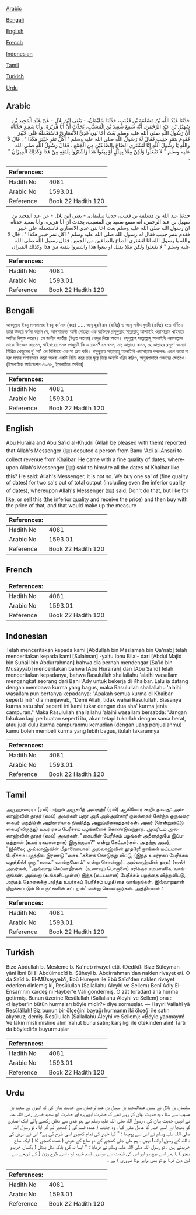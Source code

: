 [Arabic](#arabic)

[Bengali](#bengali)

[English](#english)

[French](#french)

[Indonesian](#indonesian)

[Tamil](#tamil)

[Turkish](#turkish)

[Urdu](#urdu)

## Arabic


<div dir="rtl" lang="ar" style={{fontSize:'larger',backgroundColor:'#f8f9fa',padding:20}}>
حَدَّثَنَا عَبْدُ اللَّهِ بْنُ مَسْلَمَةَ بْنِ قَعْنَبٍ، حَدَّثَنَا سُلَيْمَانُ، - يَعْنِي ابْنَ بِلاَلٍ - عَنْ عَبْدِ الْمَجِيدِ بْنِ سُهَيْلِ بْنِ عَبْدِ الرَّحْمَنِ، أَنَّهُ سَمِعَ سَعِيدَ بْنَ الْمُسَيَّبِ، يُحَدِّثُ أَنَّ أَبَا هُرَيْرَةَ، وَأَبَا سَعِيدٍ حَدَّثَاهُ أَنَّ رَسُولَ اللَّهِ صلى الله عليه وسلم بَعَثَ أَخَا بَنِي عَدِيٍّ الأَنْصَارِيَّ فَاسْتَعْمَلَهُ عَلَى خَيْبَرَ فَقَدِمَ بِتَمْرٍ جَنِيبٍ فَقَالَ لَهُ رَسُولُ اللَّهِ صلى الله عليه وسلم ‏"‏ أَكُلُّ تَمْرِ خَيْبَرَ هَكَذَا ‏"‏ ‏.‏ قَالَ لاَ وَاللَّهِ يَا رَسُولَ اللَّهِ إِنَّا لَنَشْتَرِي الصَّاعَ بِالصَّاعَيْنِ مِنَ الْجَمْعِ ‏.‏ فَقَالَ رَسُولُ اللَّهِ صلى الله عليه وسلم ‏"‏ لاَ تَفْعَلُوا وَلَكِنْ مِثْلاً بِمِثْلٍ أَوْ بِيعُوا هَذَا وَاشْتَرُوا بِثَمَنِهِ مِنْ هَذَا وَكَذَلِكَ الْمِيزَانُ ‏"‏ ‏.‏
</div>
<div style={{backgroundColor:'#f8f9fa',padding:20, marginBottom: 10}}><table> <thead> <tr> <th>References:</th> <th></th> </tr> </thead> <tbody><tr><td>Hadith No</td><td>4081</td></tr><tr><td>Arabic No</td><td>1593.01</td></tr><tr><td>Reference</td><td>Book 22 Hadith 120</td></tr></tbody></table></div>


<div dir="rtl" lang="ar" style={{fontSize:'larger',backgroundColor:'#f8f9fa',padding:20}}>
حدثنا عبد الله بن مسلمة بن قعنب، حدثنا سليمان، - يعني ابن بلال - عن عبد المجيد بن سهيل بن عبد الرحمن، انه سمع سعيد بن المسيب، يحدث ان ابا هريرة، وابا سعيد حدثاه ان رسول الله صلى الله عليه وسلم بعث اخا بني عدي الانصاري فاستعمله على خيبر فقدم بتمر جنيب فقال له رسول الله صلى الله عليه وسلم " اكل تمر خيبر هكذا " . قال لا والله يا رسول الله انا لنشتري الصاع بالصاعين من الجمع . فقال رسول الله صلى الله عليه وسلم " لا تفعلوا ولكن مثلا بمثل او بيعوا هذا واشتروا بثمنه من هذا وكذلك الميزان
</div>
<div style={{backgroundColor:'#f8f9fa',padding:20, marginBottom: 10}}><table> <thead> <tr> <th>References:</th> <th></th> </tr> </thead> <tbody><tr><td>Hadith No</td><td>4081</td></tr><tr><td>Arabic No</td><td>1593.01</td></tr><tr><td>Reference</td><td>Book 22 Hadith 120</td></tr></tbody></table></div>

## Bengali


<div dir="ltr" lang="bn" style={{fontSize:'larger',backgroundColor:'#f8f9fa',padding:20}}>
আবদুল্লাহ ইবনু মাসলামাহ ইবনু কা'নাব (রহঃ) ..... আবূ হুরাইরাহ (রাযিঃ) ও আবূ সাঈদ খুদরী (রাযিঃ) হতে বর্ণিত। তারা উভয়ে বর্ণনা করেন যে, আনসারদের আদী গোত্রের এক ব্যক্তিকে রসূলুল্লাহ সাল্লাল্লাহু আলাইহি ওয়াসাল্লাম খাইবারে আমির নিযুক্ত করেন। সে জানীব জাতীয় (উন্নত মানের) খেজুর নিয়ে আসে। রসূলুল্লাহ সাল্লাল্লাহু আলাইহি ওয়াসাল্লাম তাকে জিজ্ঞেস করলেন, খাইবারের সমস্ত খেজুরই কি এ রকম? সে বলল, না; আল্লাহর কসম, হে আল্লাহর রসূল! আমরা মিশ্ৰিত খেজুরের দু' সা' এর বিনিময়ে এক সা ক্রয় করি। রসূলুল্লাহ সাল্লাল্লাহু আলাইহি ওয়াসাল্লাম বললেনঃ এরূপ করো না বরং সমান সমানভাবে করো অথবা একটি বিক্রি করে তার মূল্য দিয়ে অন্যটি খরিদ করিও, অনুরূপভাবে ওজনের ক্ষেত্রেও। (ইসলামিক ফাউন্ডেশন ৩৯৩৬, ইসলামিক সেন্টার)
</div>
<div style={{backgroundColor:'#f8f9fa',padding:20, marginBottom: 10}}><table> <thead> <tr> <th>References:</th> <th></th> </tr> </thead> <tbody><tr><td>Hadith No</td><td>4081</td></tr><tr><td>Arabic No</td><td>1593.01</td></tr><tr><td>Reference</td><td>Book 22 Hadith 120</td></tr></tbody></table></div>

## English


<div dir="ltr" lang="en" style={{fontSize:'larger',backgroundColor:'#f8f9fa',padding:20}}>
Abu Huraira and Abu Sa'id al-Khudri (Allah be pleased with them) reported that Allah's Messenger (ﷺ) deputed a person from Banu 'Adi al-Ansari to collect revenue from Khaibar. He came with a fine quality of dates, whereupon Allah's Messenger (ﷺ) said to him:Are all the dates of Khaibar like this? He said: Allah's Messenger, it is not so. We buy one sa' of (fine quality of dates) for two sa's out of total output (including even the inferior quality of dates), whereupon Allah's Messenger (ﷺ) said: Don't do that, but like for like, or sell this (the inferior quality and receive the price) and then buy with the price of that, and that would make up the measure
</div>
<div style={{backgroundColor:'#f8f9fa',padding:20, marginBottom: 10}}><table> <thead> <tr> <th>References:</th> <th></th> </tr> </thead> <tbody><tr><td>Hadith No</td><td>4081</td></tr><tr><td>Arabic No</td><td>1593.01</td></tr><tr><td>Reference</td><td>Book 22 Hadith 120</td></tr></tbody></table></div>

## French


<div dir="ltr" lang="fr" style={{fontSize:'larger',backgroundColor:'#f8f9fa',padding:20}}>

</div>
<div style={{backgroundColor:'#f8f9fa',padding:20, marginBottom: 10}}><table> <thead> <tr> <th>References:</th> <th></th> </tr> </thead> <tbody><tr><td>Hadith No</td><td>4081</td></tr><tr><td>Arabic No</td><td>1593.01</td></tr><tr><td>Reference</td><td>Book 22 Hadith 120</td></tr></tbody></table></div>

## Indonesian


<div dir="ltr" lang="id" style={{fontSize:'larger',backgroundColor:'#f8f9fa',padding:20}}>
Telah menceritakan kepada kami [Abdullah bin Maslamah bin Qa'nab] telah menceritakan kepada kami [Sulaiman] -yaitu Ibnu Bilal- dari [Abdul Majid bin Suhail bin Abdurrahman] bahwa dia pernah mendengar [Sa'id bin Musayyab] menceritakan bahwa [Abu Hurairah] dan [Abu Sa'id] telah menceritakan kepadanya, bahwa Rasulullah shallallahu 'alaihi wasallam mengangkat seorang dari Bani 'Ady untuk bekerja di Khaibar. Lalu ia datang dengan membawa kurma yang bagus, maka Rasulullah shallallahu 'alaihi wasallam pun bertanya kepadanya: "Apakah semua kurma di Khaibar seperti ini?" dia menjawab, "Demi Allah, tidak wahai Rasulullah. Biasanya kurma satu sha' seperti ini kami tukar dengan dua sha' kurma jenis campuran." Maka Rasulullah shallallahu 'alaihi wasallam bersabda: "Jangan lakukan lagi perbuatan seperti itu, akan tetapi tukarlah dengan sama berat, atau jual dulu kurma campuranmu kemudian (dengan uang penjualanmu) kamu boleh membeli kurma yang lebih bagus, itulah takarannya
</div>
<div style={{backgroundColor:'#f8f9fa',padding:20, marginBottom: 10}}><table> <thead> <tr> <th>References:</th> <th></th> </tr> </thead> <tbody><tr><td>Hadith No</td><td>4081</td></tr><tr><td>Arabic No</td><td>1593.01</td></tr><tr><td>Reference</td><td>Book 22 Hadith 120</td></tr></tbody></table></div>

## Tamil


<div dir="ltr" lang="ta" style={{fontSize:'larger',backgroundColor:'#f8f9fa',padding:20}}>
அபூஹுரைரா (ரலி) மற்றும் அபூசயீத் அல்குத்ரீ (ரலி) ஆகியோர் கூறியதாவது: அல்லாஹ்வின் தூதர் (ஸல்) அவர்கள் பனூ அதீ அல்அன்சாரீ குலத்தைச் சேர்ந்த ஒருவரை கைபர் பகுதியின் அதிகாரியாக நியமித்து அனுப்பிவைத்தார்கள். அவர் (சென்றுவிட்டு கைபரிலிருந்து) உயர் ரகப் பேரீச்சம் பழங்களைக் கொண்டுவந்தார். அவரிடம் அல்லாஹ்வின் தூதர் (ஸல்) அவர்கள், "கைபரின் பேரீச்சம் பழங்கள் அனைத்துமே இப்படித்தான் (உயர் ரகமானதாக) இருக்குமா?" என்று கேட்டார்கள். அதற்கு அவர், "இல்லை; அல்லாஹ்வின் மீதாணையாக! அல்லாஹ்வின் தூதரே! நாங்கள் மட்டமான பேரீச்சம் பழத்தில் இரண்டு "ஸாஉ"களைக் கொடுத்து விட்டு, (இந்த உயர்ரகப் பேரீச்சம் பழத்தில்) ஒரு "ஸாஉ" வாங்குவோம்" என்று சொன்னார். அல்லாஹ்வின் தூதர் (ஸல்) அவர்கள், "அவ்வாறு செய்யாதீர்கள். (உணவுப் பொருளை) சரிக்குச் சமமாகவே வாங்குங்கள். அல்லது (உங்களிடமுள்ள) இந்த (மட்டமான) பேரீச்சம் பழத்தை விற்றுவிட்டு, அந்தத் தொகைக்கு அ(ந்த உயர்ரகப் பேரீச்சம் பழத்)தை வாங்குங்கள். இவ்வாறுதான் நிறுக்கப்படும் பொருட்களின் சட்டமும்" என்று சொன்னார்கள். அத்தியாயம் :
</div>
<div style={{backgroundColor:'#f8f9fa',padding:20, marginBottom: 10}}><table> <thead> <tr> <th>References:</th> <th></th> </tr> </thead> <tbody><tr><td>Hadith No</td><td>4081</td></tr><tr><td>Arabic No</td><td>1593.01</td></tr><tr><td>Reference</td><td>Book 22 Hadith 120</td></tr></tbody></table></div>

## Turkish


<div dir="ltr" lang="tr" style={{fontSize:'larger',backgroundColor:'#f8f9fa',padding:20}}>
Bize Abdullah b. Mesleme b. Ka'neb rivayet etti. (Dediki): Bize Süleyman yâni İbni Bilâl Abdülmecîd b. Süheyl b. Abdirrahman'dan naklen rivayet eti. O da Saîd b. El-MÜseyyeb'i, Ebû Hureyre ile Ebû Saîd'den naklen rivayet ederken dinlemiş ki, Resûlullah (Sallallahu Aleyhi ve Sellem) Benî Adiy El-Ensari'nin kardeşini Hayber'e Vali göndermiş. O zât (oradan) a'Iâ hurma getirmiş. Bunun üzerine Resûlullah (Sallallahu Aleyhi ve Sellem) ona : «Hayber'in bütün hurmaları böyle midir?» diye sormuşlar. — Hayır! Vallahi yâ Resûlâllah! Biz bunun bir ölçeğini bayağı hurmanın iki ölçeği ile satın alıyoruz; demiş. Resûlullah (Sallallahu Aleyhi ve Sellem): «Böyle yapmayın! Ve lâkin misli misline alın! Yahut bunu satın; karşılığı ile ötekinden alın! Tartı da böyledir!» buyurmuşlar
</div>
<div style={{backgroundColor:'#f8f9fa',padding:20, marginBottom: 10}}><table> <thead> <tr> <th>References:</th> <th></th> </tr> </thead> <tbody><tr><td>Hadith No</td><td>4081</td></tr><tr><td>Arabic No</td><td>1593.01</td></tr><tr><td>Reference</td><td>Book 22 Hadith 120</td></tr></tbody></table></div>

## Urdu


<div dir="rtl" lang="ur" style={{fontSize:'larger',backgroundColor:'#f8f9fa',padding:20}}>
سلیمان بن بلال نے ہمیں عبدالمجید بن سہیل بن عبدالرحمان سے حدیث بیان کی کہ انہوں نے سعید بن مسیب سے سنا ، وہ حدیث بیان کر رہے تھے کہ حضرت ابوہریرہ اور حضرت ابو سعید خدری رضی اللہ عنہ نے انہیں حدیث بیان کی ، رسول اللہ صلی اللہ علیہ وسلم نے بنو عدی سے تعلق رکھنے والے ایک انصاری کو بھیجا اور اسے خیبر کا عامل مقرر کیا ، وہ جنیب ( عمدہ قسم کی ) کھجور لے کر آیا ، تو رسول اللہ صلی اللہ علیہ وسلم نے اس سے پوچھا : " کیا خیبر کی تمام کھجور اسی طرح کی ہے؟ اس نے عرض کی : اللہ کے رسول! واللہ! نہیں ۔ ہم ملی جلی کھجور کے دو صاع کے عوض ( عمدہ کھجور کا ) ایک صاع خریدتے ہیں ، تو رسول اللہ صلی اللہ علیہ وسلم نے فرمایا : " ایسا نہ کرو بلکہ مثل بمثل ( یکساں خریدو بیچو ) یا پھر اسے بیچ دو اور اس کی قیمت سے دوسری قسم خرید لو ، اسی طرح وزن ( کے ذریعے سے لین دین کرنا ہو تو بھی برابر ہونا ضروری ) ہے ۔
</div>
<div style={{backgroundColor:'#f8f9fa',padding:20, marginBottom: 10}}><table> <thead> <tr> <th>References:</th> <th></th> </tr> </thead> <tbody><tr><td>Hadith No</td><td>4081</td></tr><tr><td>Arabic No</td><td>1593.01</td></tr><tr><td>Reference</td><td>Book 22 Hadith 120</td></tr></tbody></table></div>